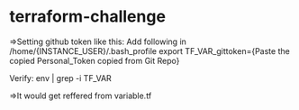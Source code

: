 # terraform-challenge

=>Setting github token like this:
Add following in /home/{INSTANCE_USER}/.bash_profile
export TF_VAR_gittoken={Paste the copied Personal_Token copied from Git Repo}

Verify: env | grep -i TF_VAR

=>It would get reffered from variable.tf

